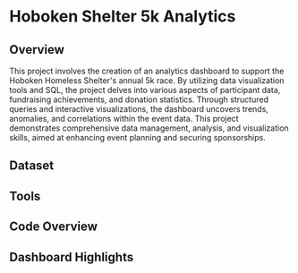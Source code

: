 # Hoboken Shelter 5k Analytics

## Overview

This project involves the creation of an analytics dashboard to support the Hoboken Homeless Shelter's annual 5k race. By utilizing data visualization tools and SQL, the project delves into various aspects of participant data, fundraising achievements, and donation statistics. Through structured queries and interactive visualizations, the dashboard uncovers trends, anomalies, and correlations within the event data. This project demonstrates comprehensive data management, analysis, and visualization skills, aimed at enhancing event planning and securing sponsorships.

## Dataset

## Tools

## Code Overview

## Dashboard Highlights
